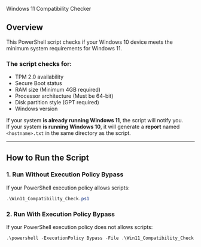  Windows 11 Compatibility Checker

## Overview
This PowerShell script checks if your Windows 10 device meets the minimum system requirements for Windows 11.  

### **The script checks for:**
- TPM 2.0 availability
- Secure Boot status
- RAM size (Minimum 4GB required)
- Processor architecture (Must be 64-bit)
- Disk partition style (GPT required)
- Windows version

If your system **is already running Windows 11**, the script will notify you.  
If your system **is running Windows 10**, it will generate a **report** named `<hostname>.txt` in the same directory as the script.

---

## How to Run the Script

### **1. Run Without Execution Policy Bypass**
If your PowerShell execution policy allows scripts:
```powershell
.\Win11_Compatibility_Check.ps1
```
### **2. Run With Execution Policy Bypass**
If your PowerShell execution policy does not allows scripts:
```powershell
.\powershell -ExecutionPolicy Bypass -File .\Win11_Compatibility_Check.ps1
